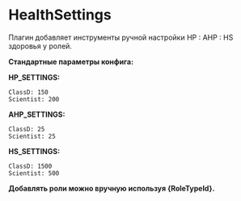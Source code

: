 # HealthSettings
Плагин добавляет инструменты ручной настройки HP : AHP : HS здоровья у ролей.

**Стандартные параметры конфига:**

**HP_SETTINGS:**
```
ClassD: 150
Scientist: 200
```

**AHP_SETTINGS:**
```
ClassD: 25
Scientist: 25
```

**HS_SETTINGS:**
```
ClassD: 1500
Scientist: 500
```

**Добавлять роли можно вручную используя {RoleTypeId}.**
